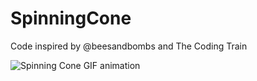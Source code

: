 # SpinningCone
Code inspired by @beesandbombs and The Coding Train

![Spinning Cone GIF animation](https://xfx.net/stackoverflow/SpinningCone/spinningcone.gif)
